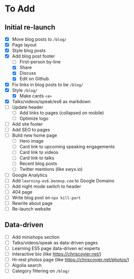# To Add

## Initial re-launch

- [x] Move blog posts to `/blog/`
- [x] Page layout
- [x] Style blog posts
- [x] Add blog post footer
  - [ ] First-person by-line
  - [x] Share
  - [x] Discuss
  - [x] Edit on Github
- [x] Fix links in blog posts to be `/blog/`
- [x] Style `/blog/`
  - [x] Make cards `<a>`
- [x] Talks/videos/speak/es6 as markdown
- [ ] Update header
  - [ ] Add links to pages (collapsed on mobile)
  - [ ] Optimize logo
- [ ] Add site footer
- [ ] Add SEO to pages
- [ ] Build new home page
  - [ ] Hero image
  - [ ] Card link to upcoming speaking engagements
  - [ ] Card link to videos
  - [ ] Card link to talks
  - [ ] Recent blog posts
  - [ ] Twitter mentions (like swyx.io)
- [ ] Google Analytics
- [ ] Add `learning-es6.benmvp.com` to Google Domains
- [ ] Add night mode switch to header
- [ ] 404 page
- [ ] Write blog post on `npx kill-port`
- [ ] Rewrite about page
- [ ] Re-launch website

## Data-driven

- [ ] Add minishops section
- [ ] Talks/videos/speak as data-driven pages
- [ ] Learning ES5 page data-driven w/ experts
- [ ] Interactive bio (like https://chriscoyier.net/)
- [ ] Hi-rest photos page (like https://chriscoyier.net/photos/)
- [ ] Algolia search
- [ ] Category filtering on `/blog/`
